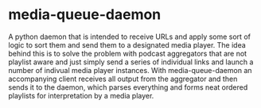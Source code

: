 # media-queue-daemon
A python daemon that is intended to receive URLs and apply some sort of logic to sort them and send them to a designated media player.  The idea behind this is to solve the problem with podcast aggregators that are not playlist aware and just simply send a series of individual links and launch a number of indivual media player instances.  With media-queue-daemon an accompanying client receives all output from the aggregator and then sends it to the daemon, which parses everything and forms neat ordered playlists for interpretation by a media player.
